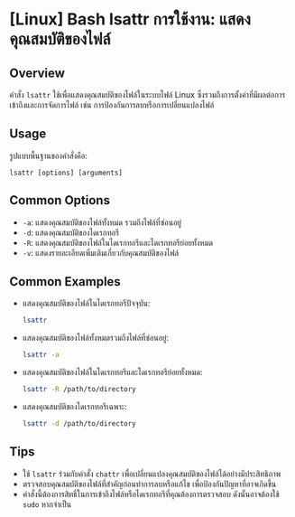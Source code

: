 # [Linux] Bash lsattr การใช้งาน: แสดงคุณสมบัติของไฟล์

## Overview
คำสั่ง `lsattr` ใช้เพื่อแสดงคุณสมบัติของไฟล์ในระบบไฟล์ Linux ซึ่งรวมถึงการตั้งค่าที่มีผลต่อการเข้าถึงและการจัดการไฟล์ เช่น การป้องกันการลบหรือการเปลี่ยนแปลงไฟล์

## Usage
รูปแบบพื้นฐานของคำสั่งคือ:
```
lsattr [options] [arguments]
```

## Common Options
- `-a`: แสดงคุณสมบัติของไฟล์ทั้งหมด รวมถึงไฟล์ที่ซ่อนอยู่
- `-d`: แสดงคุณสมบัติของไดเรกทอรี
- `-R`: แสดงคุณสมบัติของไฟล์ในไดเรกทอรีและไดเรกทอรีย่อยทั้งหมด
- `-v`: แสดงรายละเอียดเพิ่มเติมเกี่ยวกับคุณสมบัติของไฟล์

## Common Examples
- แสดงคุณสมบัติของไฟล์ในไดเรกทอรีปัจจุบัน:
  ```bash
  lsattr
  ```

- แสดงคุณสมบัติของไฟล์ทั้งหมดรวมถึงไฟล์ที่ซ่อนอยู่:
  ```bash
  lsattr -a
  ```

- แสดงคุณสมบัติของไฟล์ในไดเรกทอรีและไดเรกทอรีย่อยทั้งหมด:
  ```bash
  lsattr -R /path/to/directory
  ```

- แสดงคุณสมบัติของไดเรกทอรีเฉพาะ:
  ```bash
  lsattr -d /path/to/directory
  ```

## Tips
- ใช้ `lsattr` ร่วมกับคำสั่ง `chattr` เพื่อเปลี่ยนแปลงคุณสมบัติของไฟล์ได้อย่างมีประสิทธิภาพ
- ตรวจสอบคุณสมบัติของไฟล์ที่สำคัญก่อนทำการลบหรือแก้ไข เพื่อป้องกันปัญหาที่อาจเกิดขึ้น
- คำสั่งนี้ต้องการสิทธิ์ในการเข้าถึงไฟล์หรือไดเรกทอรีที่คุณต้องการตรวจสอบ ดังนั้นอาจต้องใช้ `sudo` หากจำเป็น
